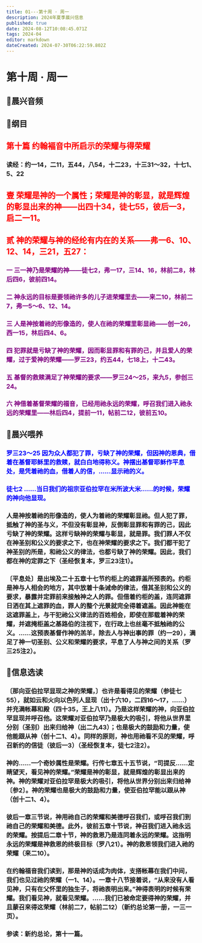 ```yaml
---
title: 01---第十周 · 周一
description: 2024年夏季晨兴信息
published: true
date: 2024-08-12T10:08:45.071Z
tags: 2024-04
editor: markdown
dateCreated: 2024-07-30T06:22:59.802Z
---
```


# 第十周 · 周一
## 🎵晨兴音频

## 📖纲目

## <font color=red>第十篇    约翰褔音中所启示的荣耀与得荣耀</font>

### 读经：约一14，二11，五44，八54，十二23，十三31～32，十七1、5、22

## <font color=red>**壹**    **荣耀是神的一个属性；荣耀是神的彰显，就是辉煌的彰显出来的神——出四十34，徒七55，彼后一3，启二一11。**</font>

## <font color=red>**贰**    **神的荣耀与神的经纶有内在的关系——弗一6、10、12、14，三21，五27：**</font>

### <font color=purple>一    三一神乃是荣耀的神——徒七2，弗一17，三14、16，林前二8，林后四6，彼前四14。</font>

### <font color=purple>二    神永远的目标是要领祂许多的儿子进荣耀里去——来二10，林前二7，弗一5～6、12、14。</font>

### <font color=purple>三    人是神按着祂的形像造的，使人在祂的荣耀里彰显祂——创一26，西一15，林后四4、6。</font>

### <font color=purple>四    犯罪就是亏缺了神的荣耀，因而彰显罪和有罪的己，并且爱人的荣耀，过于爱神的荣耀——罗三23，约五44，七18上，十二43。</font>

### <font color=purple>五    基督的救赎满足了神荣耀的要求——罗三24～25，来九5，参创三24。</font>

### <font color=purple>六    神借着基督荣耀的福音，已经用祂永远的荣耀，呼召我们进入祂永远的荣耀里——林后四4，提前一11，帖前二12，彼前五10。</font>

## 📖晨兴喂养

### <font color=blue>罗三23～25    因为众人都犯了罪，亏缺了神的荣耀，但因神的恩典，借着在基督耶稣里的救赎，就白白地得称义。神摆出基督耶稣作平息处，是凭着祂的血，借着人的信，……显示祂的义。</font>

### <font color=blue>徒七2    ……当日我们的祖宗亚伯拉罕在米所波大米……的时候，荣耀的神向他显现。</font>

### 人是神按着祂的形像造的，使人为着祂的荣耀彰显祂。但人犯了罪，抵触了神的圣与义，不但没有彰显神，反倒彰显罪和有罪的己，因此亏缺了神的荣耀。这样亏缺神的荣耀与彰显，就是罪。我们罪人不仅在神圣别和公义的要求之下，也在神荣耀的要求之下。我们都干犯了神圣别的所是，和祂公义的律法，也都亏缺了神的荣耀。因此，我们都在神的定罪之下（圣经恢复本，罗三23注1）。

### 〔平息处〕是出埃及二十五章十七节约柜上的遮罪盖所预表的。约柜是神与人相会的地方，其中放着十条诫命的律法，借其圣别和公义的要求，暴露并定罪前来接触神之人的罪。但借着约柜的盖，连同遮罪日洒在其上遮罪的血，罪人的整个光景就完全得着遮盖。因此神能在这遮罪盖上，与干犯祂公义律法的百姓相会，即使在那载着神的荣耀，并遮掩柜盖之基路伯的注视下，在行政上也丝毫不抵触祂的公义。……这预表基督作神的羔羊，除去人与神出事的罪（约一29），满足了神一切圣别、公义和荣耀的要求，平息了人与神之间的关系（罗三25注2）。

## 📖信息选读

### 〔那向亚伯拉罕显现之神的荣耀，〕也许是看得见的荣耀（参徒七55），就如云和火向以色列人显现（出十六10，二四16～17，……）并充满帐幕和殿（四十35，王上八11）。乃是这样荣耀的神，向亚伯拉罕显现并呼召他。这荣耀对亚伯拉罕乃是极大的吸引，将他从世界里分别（圣别）出来归给神（出二九43）；也是极大的鼓励和力量，使他能跟从神（创十二1、4）。同样的原则，神也用祂看不见的荣耀，呼召新约的信徒（彼后一3）（圣经恢复本，徒七2注2）。

### 神的……一个奇妙属性是荣耀。行传七章五十五节说，“司提反……定睛望天，看见神的荣耀。”荣耀是神的彰显，就是辉煌的彰显出来的神。神的荣耀对亚伯拉罕是极大的吸引，将他从世界分别出来归给神〔参2〕。神的荣耀也是极大的鼓励和力量，使亚伯拉罕能以跟从神（创十二1、4）。

### 彼后一章三节说，神用祂自己的荣耀和美德呼召我们，或呼召我们到祂自己的荣耀和美德。此外，彼前五章十节说，神召我们进入祂永远的荣耀。按提后二章十节，神的救恩乃是连同着永远的荣耀。这指明永远的荣耀是神救恩的终极目标（罗八21）。神的救恩领我们进入祂的荣耀（来二10）。

### 在约翰福音我们读到，那是神的话成为肉体，支搭帐幕在我们中间，我们也见过祂的荣耀（一1、14）。一章十八节接着说，“从来没有人看见神，只有在父怀里的独生子，将祂表明出来。”神得表明的时候有荣耀。我们看见神，就看见荣耀。……我们已被命定要得神的荣耀，并且蒙召来得这荣耀（林前二7，帖前二12）（新约总论第一册，一三一页）。

### 参读：新约总论，第十一篇。

<!-- Google tag (gtag.js) -->
<script async src="https://www.googletagmanager.com/gtag/js?id=G-1P8709Z16T"></script>
<script>
  window.dataLayer = window.dataLayer || [];
  function gtag(){dataLayer.push(arguments);}
  gtag('js', new Date());

  gtag('config', 'G-1P8709Z16T');
</script>